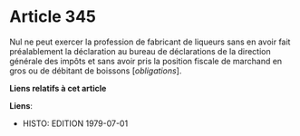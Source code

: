 # Article 345

Nul ne peut exercer la profession de fabricant de liqueurs sans en avoir fait préalablement la déclaration au bureau de
déclarations de la direction générale des impôts et sans avoir pris la position fiscale de marchand en gros ou de débitant de
boissons [*obligations*].

**Liens relatifs à cet article**

**Liens**:

  - HISTO: EDITION 1979-07-01
